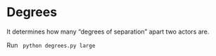 # Degrees

<p>It determines how many “degrees of separation” apart two actors are.</p>
<p> Run <code> python degrees.py large </code> </p> 


